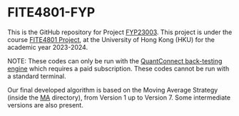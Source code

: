 # FITE4801-FYP

This is the GitHub repository for Project [FYP23003](https://wp2023.cs.hku.hk/fyp23003/). This project is under the course [FITE4801 Project](https://cs.hku.hk/index.php/programmes/course-offered?infile=2023/fite4801.html), at the University of Hong Kong (HKU) for the academic year 2023-2024. 

NOTE: These codes can only be run with the [QuantConnect back-testing engine](https://www.quantconnect.com/) which requires a paid subscription. These codes cannot be run with a standard terminal. 

Our final developed algorithm is based on the Moving Average Strategy (inside the [MA](./code/MA) directory), from Version 1 up to Version 7. Some intermediate versions are also present.
